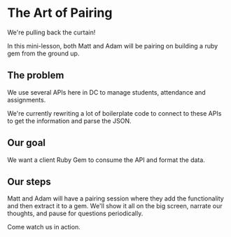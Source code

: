 # The Art of Pairing

We're pulling back the curtain!

In this mini-lesson, both Matt and Adam will be pairing on building a ruby gem from the ground up.

## The problem

We use several APIs here in DC to manage students, attendance and assignments.

We're currently rewriting a lot of boilerplate code to connect to these APIs to get the information
and parse the JSON.

## Our goal

We want a client Ruby Gem to consume the API and format the data.

## Our steps

Matt and Adam will have a pairing session where they add the functionality and then extract it to a gem.
We'll show it all on the big screen, narrate our thoughts, and pause for questions periodically.

Come watch us in action.
